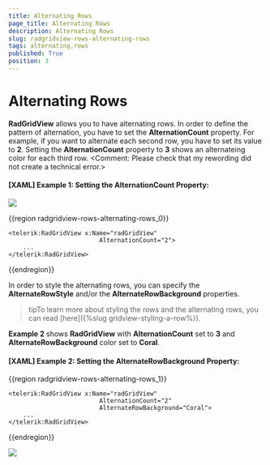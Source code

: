 ```yaml
---
title: Alternating Rows
page_title: Alternating Rows
description: Alternating Rows
slug: radgridview-rows-alternating-rows
tags: alternating,rows
published: True
position: 3
---
```


# Alternating Rows

__RadGridView__ allows you to have alternating rows. In order to define the pattern of alternation, you have to set the __AlternationCount__ property. For example, if you want to alternate each second row, you have to set its value to __2__. Setting the __AlternationCount__ property to __3__ shows an alternateing color for each third row. <Comment: Please check that my rewording did  not create a technical error.>

#### __[XAML] Example 1: Setting the AlternationCount Property:__

![](images/RadGridView_Rows_Alternating_Rows_02.png)

{{region radgridview-rows-alternating-rows_0}}

	<telerik:RadGridView x:Name="radGridView"
	                         AlternationCount="2">
	    ...
	</telerik:RadGridView>
{{endregion}}

In order to style the alternating rows, you can specify the __AlternateRowStyle__ and/or the __AlternateRowBackground__ properties.

>tipTo learn more about styling the rows and the alternating rows, you can read [here]({%slug gridview-styling-a-row%}).

__Example 2__ shows __RadGridView__ with __AlternationCount__ set to __3__ and __AlternateRowBackground__ color set to __Coral__.

#### __[XAML] Example 2: Setting the AlternateRowBackground Property:__

{{region radgridview-rows-alternating-rows_1}}

	<telerik:RadGridView x:Name="radGridView"
	                         AlternationCount="2"
	                         AlternateRowBackground="Coral">
	    ...
	</telerik:RadGridView>
{{endregion}}

![](images/RadGridView_Rows_Alternating_Rows_01.png)
